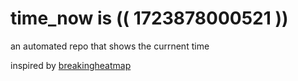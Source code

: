 # time_now is (( 1723878000521 ))

an automated repo that shows the currnent time

inspired by [breakingheatmap](https://github.com/breakingheatmap/breakingheatmap)